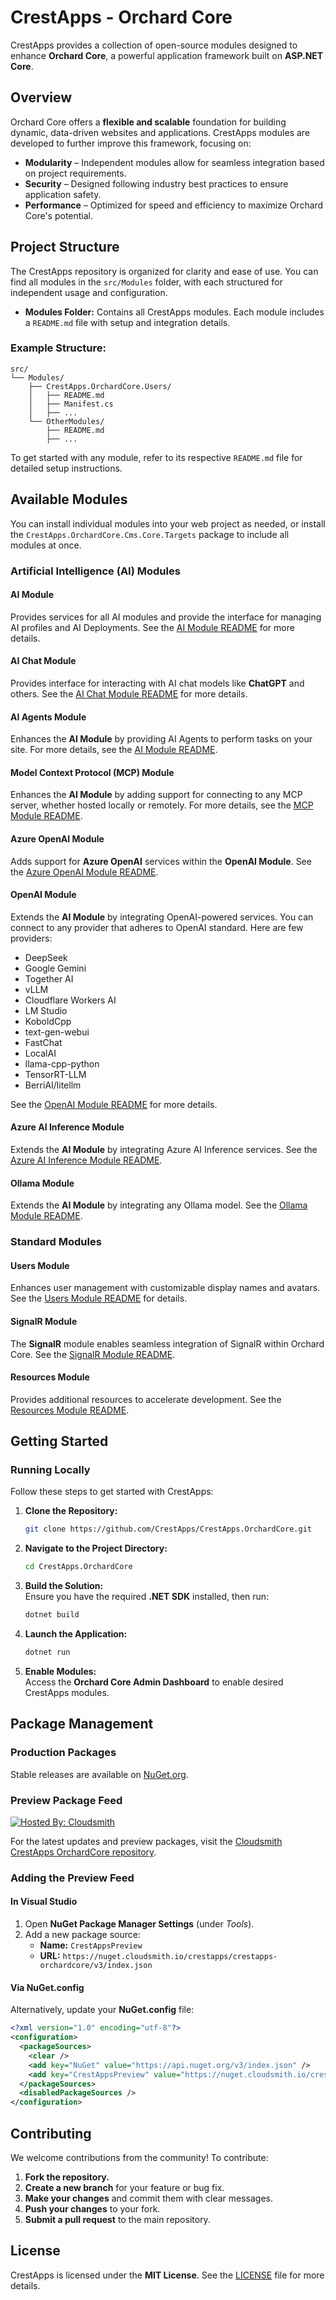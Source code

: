 # CrestApps - Orchard Core

CrestApps provides a collection of open-source modules designed to enhance **Orchard Core**, a powerful application framework built on **ASP.NET Core**.  

## Overview

Orchard Core offers a **flexible and scalable** foundation for building dynamic, data-driven websites and applications. CrestApps modules are developed to further improve this framework, focusing on:  

- **Modularity** – Independent modules allow for seamless integration based on project requirements.  
- **Security** – Designed following industry best practices to ensure application safety.  
- **Performance** – Optimized for speed and efficiency to maximize Orchard Core's potential.  

## Project Structure

The CrestApps repository is organized for clarity and ease of use. You can find all modules in the `src/Modules` folder, with each structured for independent usage and configuration.  

- **Modules Folder:**
  Contains all CrestApps modules. Each module includes a `README.md` file with setup and integration details.  

### Example Structure:
```
src/
└── Modules/
    ├── CrestApps.OrchardCore.Users/
    │   ├── README.md
    │   ├── Manifest.cs
    │   ├── ...
    └── OtherModules/
        ├── README.md
        ├── ...
```

To get started with any module, refer to its respective `README.md` file for detailed setup instructions.  

## Available Modules
You can install individual modules into your web project as needed, or install the `CrestApps.OrchardCore.Cms.Core.Targets` package to include all modules at once.

### Artificial Intelligence (AI) Modules

#### AI Module
Provides services for all AI modules and provide the interface for managing AI profiles and AI Deployments. See the [AI Module README](src/Modules/CrestApps.OrchardCore.AI/README.md) for more details.  

#### AI Chat Module
Provides interface for interacting with AI chat models like **ChatGPT** and others. See the [AI Chat Module README](src/Modules/CrestApps.OrchardCore.AI.Chat/README.md) for more details.  

#### AI Agents Module
Enhances the **AI Module** by providing AI Agents to perform tasks on your site. For more details, see the [AI Module README](src/Modules/CrestApps.OrchardCore.AI.Agents/README.md).

#### Model Context Protocol (MCP) Module
Enhances the **AI Module** by adding support for connecting to any MCP server, whether hosted locally or remotely. For more details, see the [MCP Module README](src/Modules/CrestApps.OrchardCore.AI.Mcp/README.md).

#### Azure OpenAI Module
Adds support for **Azure OpenAI** services within the **OpenAI Module**. See the [Azure OpenAI Module README](src/Modules/CrestApps.OrchardCore.OpenAI.Azure/README.md).  

#### OpenAI Module
Extends the **AI Module** by integrating OpenAI-powered services. You can connect to any provider that adheres to OpenAI standard. Here are few providers:

- DeepSeek
- Google Gemini
- Together AI
- vLLM
- Cloudflare Workers AI 
- LM Studio
- KoboldCpp
- text-gen-webui 
- FastChat
- LocalAI
- llama-cpp-python
- TensorRT-LLM
- BerriAI/litellm

See the [OpenAI Module README](src/Modules/CrestApps.OrchardCore.OpenAI/README.md) for more details.  

#### Azure AI Inference Module
Extends the **AI Module** by integrating Azure AI Inference services. See the [Azure AI Inference Module README](src/Modules/CrestApps.OrchardCore.AzureAIInference/README.md).  

#### Ollama Module
Extends the **AI Module** by integrating any Ollama model. See the [Ollama Module README](src/Modules/CrestApps.OrchardCore.Ollama/README.md).  

### Standard Modules

#### Users Module
Enhances user management with customizable display names and avatars. See the [Users Module README](src/Modules/CrestApps.OrchardCore.Users/README.md) for details.  

#### SignalR Module
The **SignalR** module enables seamless integration of SignalR within Orchard Core. See the [SignalR Module README](src/Modules/CrestApps.OrchardCore.SignalR/README.md).  

#### Resources Module
Provides additional resources to accelerate development. See the [Resources Module README](src/Modules/CrestApps.OrchardCore.Resources/README.md).  

## Getting Started

### Running Locally

Follow these steps to get started with CrestApps:  

1. **Clone the Repository:**  
    ```sh
    git clone https://github.com/CrestApps/CrestApps.OrchardCore.git
    ```  

2. **Navigate to the Project Directory:**  
    ```sh
    cd CrestApps.OrchardCore
    ```  

3. **Build the Solution:**  
    Ensure you have the required **.NET SDK** installed, then run:  
    ```sh
    dotnet build
    ```  

4. **Launch the Application:**  
    ```sh
    dotnet run
    ```  

5. **Enable Modules:**  
   Access the **Orchard Core Admin Dashboard** to enable desired CrestApps modules.  

## Package Management 

### Production Packages
Stable releases are available on [NuGet.org](https://www.nuget.org/).  

### Preview Package Feed
[![Hosted By: Cloudsmith](https://img.shields.io/badge/OSS%20hosting%20by-cloudsmith-blue?logo=cloudsmith&style=for-the-badge)](https://cloudsmith.com)  

For the latest updates and preview packages, visit the [Cloudsmith CrestApps OrchardCore repository](https://cloudsmith.io/~crestapps/repos/crestapps-orchardcore).  

### Adding the Preview Feed

#### In Visual Studio 
1. Open **NuGet Package Manager Settings** (under *Tools*).  
2. Add a new package source:  
   - **Name:** `CrestAppsPreview`  
   - **URL:** `https://nuget.cloudsmith.io/crestapps/crestapps-orchardcore/v3/index.json`  

#### Via NuGet.config
Alternatively, update your **NuGet.config** file:  

```xml
<?xml version="1.0" encoding="utf-8"?>
<configuration>
  <packageSources>
    <clear />
    <add key="NuGet" value="https://api.nuget.org/v3/index.json" />
    <add key="CrestAppsPreview" value="https://nuget.cloudsmith.io/crestapps/crestapps-orchardcore/v3/index.json" />
  </packageSources>
  <disabledPackageSources />
</configuration>
```

## Contributing

We welcome contributions from the community! To contribute:  

1. **Fork the repository.**  
2. **Create a new branch** for your feature or bug fix.  
3. **Make your changes** and commit them with clear messages.  
4. **Push your changes** to your fork.  
5. **Submit a pull request** to the main repository.  

## License

CrestApps is licensed under the **MIT License**. See the [LICENSE](https://github.com/git/git-scm.com/blob/main/MIT-LICENSE.txt) file for more details.  
